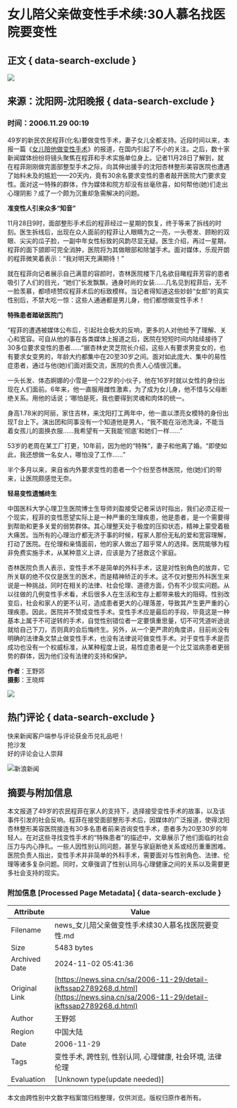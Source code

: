 # 女儿陪父亲做变性手术续:30人慕名找医院要变性

## 正文 { data-search-exclude }


![](https://n.sinaimg.cn/default/622af858/20181010/default_avatar.jpg)

## 来源：沈阳网-沈阳晚报 { data-search-exclude }

### 时间：2006.11.29 00:19

49岁的新民农民程菲(化名)要做变性手术，妻子女儿全都支持。近段时间以来，本报一篇《[女儿陪他做变性手术](http://news.sina.com.cn/s/2006-11-08/230211461326.shtml)》的报道，在国内引起了不小的关注。之后，数十家新闻媒体纷纷将镜头聚焦在程菲和手术实施单位身上。记者11月28日了解到，就在程菲刚刚做完面部整型手术之际，向其伸出援手的沈阳杏林整形美容医院也遭遇了始料未及的尴尬——20天内，竟有30余名要求变性的患者敲开医院大门要求变性。面对这一特殊的群体，作为媒体和院方却没有丝毫欣喜，如何帮他(她)们走出心理阴影？成了一个颇为沉重却急需解决的问题。

**准变性人引来众多“知音”**

11月28日9时，面部整形手术后的程菲经过一星期的恢复，终于等来了拆线的时刻。医生拆线后，出现在众人面前的程菲让人眼睛为之一亮，一头卷发、顾盼的双眼、尖尖的瓜子脸，一副中年女性标致的风韵尽显无疑。医生介绍，再过一星期，程菲的面下颌即可完全消肿，医院将为其做眼部和除皱手术。面对媒体，乐观开朗的程菲微笑着表示：“我对明天充满期待！”

就在程菲向记者展示自己满意的容颜时，杏林医院楼下几名欲目睹程菲芳容的患者吸引了人们的目光，“她们”长发飘飘，通身时尚的女装……几名见到程菲后，无不一脸羡慕，都啧啧赞叹程菲术后的标致模样。当记者得知道这些妙龄“女郎”的真实性别后，不禁大吃一惊：这些人通通都是男儿身，他们都想做变性手术！

**特殊患者踏破医院门**

“程菲的遭遇被媒体公布后，引起社会极大的反响，更多的人对他给予了理解、关心和宽容。可自从他的事在各类媒体上报道之后，医院在短短时间内陆续接待了30多位要求变性的患者……”据杏林史灵芝院长介绍，这些人有要求男变女的，也有要求女变男的，年龄大约都集中在20至30岁之间。面对如此庞大、集中的易性症患者，通过与他(她)们面对面交流，医院的负责人心情很沉重。

一头长发、体态婀娜的小雪是一个22岁的小伙子，他在16岁时就以女性的身份出现在人们面前。6年来，他一直服用雌性激素，为了成为女儿身，他不惜与父母断绝关系。用他的话说；‘哪怕是死，我也要得到灵魂和肉体的统一。

身高1.78米的阿丽，家住吉林，来沈阳打工两年中，他一直以漂亮女模特的身份出现T台上下。演出团和同事没有一个知道他是男人，“我不能在浴池洗澡，不能当着女孩儿的面换衣服……我希望有一天我能‘彻底’和她们一样……”

53岁的老周在某工厂打更，10年前，因为他的“特殊”，妻子和他离了婚。“即使如此，我还想做一名女人，哪怕没了工作……”

半个多月以来，来自省内外要求变性的患者一个个纷至杏林医院，他(她)们的带来，让医院颇感觉无奈。

**轻易变性遗憾终生**

中国医科大学心理卫生医院博士生导师刘盈接受记者采访时指出，我们必须正视一个现实，程菲的变性愿望实际上是一种严重的生理疾患，他是患者，是一个需要得到帮助和更多关爱的弱势群体。其心理整天处于极度的压抑状态，精神上蒙受着极大痛苦。当所有的心理治疗都无济于事的时候，程家人那份无私的爱和宽容理解，打动了医院。在伦理和亲情面前，他的家人做出了超乎常人的选择。医院能够为程非免费实施手术，从某种意义上讲，应该是为了拯救这个家庭。

杏林医院负责人表示，变性手术不是简单的外科手术，这是对性别角色的放弃，它所关联的绝不仅仅是医生的医术，而是精神矫正的手术。这不仅对整形外科医生来说是一种挑战，同时在相关的法律、社会伦理、道德方面，仍有不少现实问题。从以往做的几例变性手术看，术后很多人在生活和生存上都带来极大的阻碍。性别改变后，社会和家人的更不认可，造成患者更大的心理落差，导致其产生更严重的心理疾患。因此，医院并不赞成变性手术。变性手术应是最后的手段，毕竟这是一种基本上属于不可逆转的手术，自觉性别错位者一定要慎重思量，切不可凭道听途说就给自己下刀，否则真的会后悔终生。另外，从一个更严肃的角度讲，目前尚没有明确的法律条文禁止做变性手术，也没有法律说可做变性手术。对于变性手术是否成功也没有一个权威标准，从某种程度上说，易性症患者是一个比艾滋病患者更弱势的群体，因为他们没有法律的支持和保护。

**作者**：王野郊  
**摄影**：王晓辉

![](https://n.sinaimg.cn/default/2fb77759/20151125/320X320.png) 

## 热门评论 { data-search-exclude }
快来新闻客户端参与评论获金币兑礼品吧！  
抢沙发  
好的评论会让人崇拜  

![新浪新闻](https://n.sinaimg.cn/default/80905340/20200331/sinalogo.png)

## 摘要与附加信息

<!-- tcd_abstract -->
本文报道了49岁的农民程菲在家人的支持下，选择接受变性手术的故事，以及该事件引发的社会反响。程菲在接受面部整形手术后，因媒体的广泛报道，使得沈阳杏林整形美容医院接连有30多名患者前来咨询变性手术，患者多为20至30岁的年轻人。在对这些寻找变性手术的“特殊患者”的描述中，文章展示了他们面临的社会压力与内心挣扎。一些人因性别认同问题，甚至与家庭断绝关系或经历重重困难。医院负责人指出，变性手术并非简单的外科手术，需要面对与性别角色、法律、伦理等诸多复杂问题。同时，文章强调了性别认同与心理健康之间的关系以及需要更多社会支持的现实。
<!-- tcd_abstract_end -->

### 附加信息 [Processed Page Metadata] { data-search-exclude }

| Attribute       | Value                                  |
|-----------------|----------------------------------------|
| Filename        | news_女儿陪父亲做变性手术续30人慕名找医院要变性.md                             |
| Size            | 5483 bytes                           |
| Archived Date   | 2024-11-02 05:41:36                             |
| Original Link   | [https://news.sina.cn/sa/2006-11-29/detail-ikftssap2789268.d.html](https://news.sina.cn/sa/2006-11-29/detail-ikftssap2789268.d.html)                       |
| Author          | 王野郊                               |
| Region          | 中国大陆                               |
| Date            | 2006-11-29                                 |
| Tags            | 变性手术, 跨性别, 性别认同, 心理健康, 社会环境, 法律伦理                                 |
| Evaluation            | [Unknown type(update needed)]                                 |
<!-- tcd_table_end -->

本文由跨性别中文数字档案馆归档整理，仅供浏览。版权归原作者所有。
